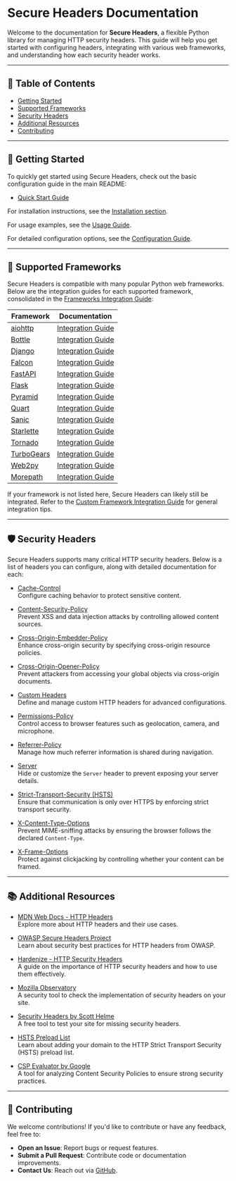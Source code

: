 # Secure Headers Documentation

Welcome to the documentation for **Secure Headers**, a flexible Python library for managing HTTP security headers. This guide will help you get started with configuring headers, integrating with various web frameworks, and understanding how each security header works.

---

## 📖 Table of Contents

- [Getting Started](#getting-started)
- [Supported Frameworks](#supported-frameworks)
- [Security Headers](#security-headers)
- [Additional Resources](#additional-resources)
- [Contributing](#contributing)

---

## 🚀 Getting Started

To quickly get started using Secure Headers, check out the basic configuration guide in the main README:

- [Quick Start Guide](../README.md#basic-usage)

For installation instructions, see the [Installation section](./installation.md).

For usage examples, see the [Usage Guide](./usage.md).

For detailed configuration options, see the [Configuration Guide](./configuration.md).

---

## 🔧 Supported Frameworks

Secure Headers is compatible with many popular Python web frameworks. Below are the integration guides for each supported framework, consolidated in the [Frameworks Integration Guide](./frameworks.md):

| Framework                                   | Documentation                                   |
| ------------------------------------------- | ----------------------------------------------- |
| [aiohttp](https://docs.aiohttp.org)         | [Integration Guide](./frameworks.md#aiohttp)    |
| [Bottle](https://bottlepy.org)              | [Integration Guide](./frameworks.md#bottle)     |
| [Django](https://www.djangoproject.com)     | [Integration Guide](./frameworks.md#django)     |
| [Falcon](https://falconframework.org)       | [Integration Guide](./frameworks.md#falcon)     |
| [FastAPI](https://fastapi.tiangolo.com)     | [Integration Guide](./frameworks.md#fastapi)    |
| [Flask](https://flask.palletsprojects.com/) | [Integration Guide](./frameworks.md#flask)      |
| [Pyramid](https://trypyramid.com)           | [Integration Guide](./frameworks.md#pyramid)    |
| [Quart](https://pgjones.gitlab.io/quart/)   | [Integration Guide](./frameworks.md#quart)      |
| [Sanic](https://sanicframework.org)         | [Integration Guide](./frameworks.md#sanic)      |
| [Starlette](https://www.starlette.io/)      | [Integration Guide](./frameworks.md#starlette)  |
| [Tornado](https://www.tornadoweb.org/)      | [Integration Guide](./frameworks.md#tornado)    |
| [TurboGears](https://turbogears.org/)       | [Integration Guide](./frameworks.md#turbogears) |
| [Web2py](http://www.web2py.com/)            | [Integration Guide](./frameworks.md#web2py)     |
| [Morepath](https://morepath.readthedocs.io) | [Integration Guide](./frameworks.md#morepath)   |

If your framework is not listed here, Secure Headers can likely still be integrated. Refer to the [Custom Framework Integration Guide](./frameworks.md#custom-frameworks) for general integration tips.

---

## 🛡️ Security Headers

Secure Headers supports many critical HTTP security headers. Below is a list of headers you can configure, along with detailed documentation for each:

- [Cache-Control](./headers/cache_control.md)  
  Configure caching behavior to protect sensitive content.

- [Content-Security-Policy](./headers/content_security_policy.md)  
  Prevent XSS and data injection attacks by controlling allowed content sources.

- [Cross-Origin-Embedder-Policy](./headers/cross_origin_embedder_policy.md)  
  Enhance cross-origin security by specifying cross-origin resource policies.

- [Cross-Origin-Opener-Policy](./headers/cross_origin_opener_policy.md)  
  Prevent attackers from accessing your global objects via cross-origin documents.

- [Custom Headers](./headers/custom_header.md)  
  Define and manage custom HTTP headers for advanced configurations.

- [Permissions-Policy](./headers/permissions_policy.md)  
  Control access to browser features such as geolocation, camera, and microphone.

- [Referrer-Policy](./headers/referrer_policy.md)  
  Manage how much referrer information is shared during navigation.

- [Server](./headers/server.md)  
  Hide or customize the `Server` header to prevent exposing your server details.

- [Strict-Transport-Security (HSTS)](./headers/strict_transport_security.md)  
  Ensure that communication is only over HTTPS by enforcing strict transport security.

- [X-Content-Type-Options](./headers/x_content_type_options.md)  
  Prevent MIME-sniffing attacks by ensuring the browser follows the declared `Content-Type`.

- [X-Frame-Options](./headers/x_frame_options.md)  
  Protect against clickjacking by controlling whether your content can be framed.

---

## 📚 Additional Resources

- [MDN Web Docs - HTTP Headers](https://developer.mozilla.org/en-US/docs/Web/HTTP/Headers)  
  Explore more about HTTP headers and their use cases.

- [OWASP Secure Headers Project](https://owasp.org/www-project-secure-headers/)  
  Learn about security best practices for HTTP headers from OWASP.

- [Hardenize - HTTP Security Headers](https://www.hardenize.com/blog/https-security-headers)  
  A guide on the importance of HTTP security headers and how to use them effectively.

- [Mozilla Observatory](https://observatory.mozilla.org/)  
  A security tool to check the implementation of security headers on your site.

- [Security Headers by Scott Helme](https://securityheaders.com/)  
  A free tool to test your site for missing security headers.

- [HSTS Preload List](https://hstspreload.org/)  
  Learn about adding your domain to the HTTP Strict Transport Security (HSTS) preload list.

- [CSP Evaluator by Google](https://csp-evaluator.withgoogle.com/)  
  A tool for analyzing Content Security Policies to ensure strong security practices.

---

## 💬 Contributing

We welcome contributions! If you'd like to contribute or have any feedback, feel free to:

- **Open an Issue**: Report bugs or request features.
- **Submit a Pull Request**: Contribute code or documentation improvements.
- **Contact Us**: Reach out via [GitHub](https://github.com/TypeError/secure).
